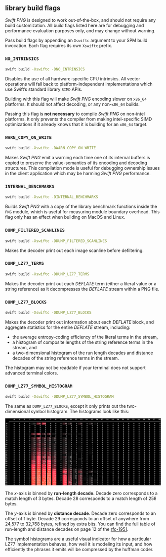 ## library build flags

*Swift PNG* is designed to work out-of-the-box, and should not require any build customization. All build flags listed here are for debugging and performance evaluation purposes only, and may change without warning.

Pass build flags by appending an `Xswiftc` argument to your SPM build invocation. Each flag requires its own `Xswiftc` prefix. 



### `NO_INTRINSICS`

```bash 
swift build -Xswiftc -DNO_INTRINSICS
```

Disables the use of all hardware-specific CPU intrinsics. All vector operations will fall back to platform-independent implementations which use Swift’s standard library `SIMD` APIs.

Building with this flag will make *Swift PNG* encoding slower on `x86_64` platforms. It should not affect decoding, or any non-`x86_64` builds. 

Passing this flag is **not necessary** to compile *Swift PNG* on non-intel platforms. It only prevents the compiler from making intel-specific SIMD optimizations if it already knows that it is building for an `x86_64` target.

### `WARN_COPY_ON_WRITE`

```bash 
swift build -Xswiftc -DWARN_COPY_ON_WRITE
```

Makes *Swift PNG* emit a warning each time one of its internal buffers is copied to preserve the value-semantics of its encoding and decoding structures. This compilation mode is useful for debugging ownership issues in the client application which may be harming *Swift PNG* performance.

### `INTERNAL_BENCHMARKS`

```bash 
swift build -Xswiftc -DINTERNAL_BENCHMARKS
```

Builds *Swift PNG* with a copy of the library benchmark functions inside the `PNG` module, which is useful for measuring module boundary overhead. This flag only has an effect when building on MacOS and Linux.


### `DUMP_FILTERED_SCANLINES`

```bash 
swift build -Xswiftc -DDUMP_FILTERED_SCANLINES
```

Makes the decoder print out each image scanline before defiltering.

### `DUMP_LZ77_TERMS`

```bash 
swift build -Xswiftc -DDUMP_LZ77_TERMS
```

Makes the decoder print out each *DEFLATE* term (either a literal value or a string reference) as it decompresses the *DEFLATE* stream within a PNG file.

### `DUMP_LZ77_BLOCKS`

```bash 
swift build -Xswiftc -DDUMP_LZ77_BLOCKS
```

Makes the decoder print out information about each *DEFLATE* block, and aggregate statistics for the entire *DEFLATE* stream, including: 

* the average entropy-coding efficiency of the literal terms in the stream,
* a histogram of composite lengths of the string reference terms in the stream, and 
* a two-dimensional histogram of the run length decades and distance decades of the string reference terms in the stream.

The histogram may not be readable if your terminal does not support advanced terminal colors.

### `DUMP_LZ77_SYMBOL_HISTOGRAM`

```bash 
swift build -Xswiftc -DDUMP_LZ77_SYMBOL_HISTOGRAM
```

The same as `DUMP_LZ77_BLOCKS`, except it only prints out the two-dimensional symbol histogram. The histograms look like this:

![example histogram](notes/sample-histogram.png)

The *x*-axis is binned by **run-length decade**. Decade zero corresponds to a match length of 3 bytes. Decade 28 corresponds to a match length of 258 bytes. 

The *y*-axis is binned by **distance decade**. Decade zero corresponds to an offset of 1 byte. Decade 29 corresponds to an offset of anywhere from 24,577 to 32,768 bytes, refined by extra bits. You can find the full table of run-length and distance decades on page 12 of the [rfc-1951](https://tools.ietf.org/html/rfc1951).

The symbol histograms are a useful visual indicator for how a particular LZ77 implementation behaves, how well it is modeling its input, and how efficiently the phrases it emits will be compressed by the huffman coder.
